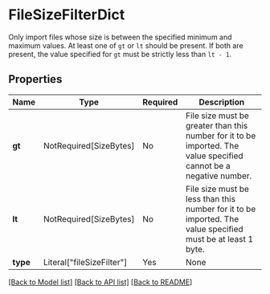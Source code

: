 # FileSizeFilterDict

Only import files whose size is between the specified minimum and maximum values.
At least one of `gt` or `lt` should be present.
If both are present, the value specified for `gt` must be strictly less than `lt - 1`.


## Properties
| Name | Type | Required | Description |
| ------------ | ------------- | ------------- | ------------- |
**gt** | NotRequired[SizeBytes] | No | File size must be greater than this number for it to be imported. The value specified cannot be a negative number.  |
**lt** | NotRequired[SizeBytes] | No | File size must be less than this number for it to be imported. The value specified must be at least 1 byte.  |
**type** | Literal["fileSizeFilter"] | Yes | None |


[[Back to Model list]](../../../../README.md#models-v2-link) [[Back to API list]](../../../../README.md#apis-v2-link) [[Back to README]](../../../../README.md)
